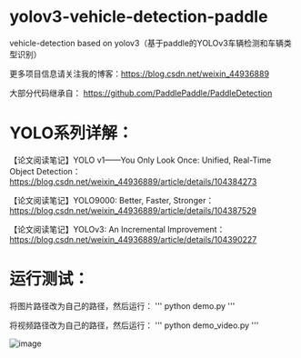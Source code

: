 # yolov3-vehicle-detection-paddle
vehicle-detection based on yolov3（基于paddle的YOLOv3车辆检测和车辆类型识别）

更多项目信息请关注我的博客：https://blog.csdn.net/weixin_44936889

大部分代码继承自：
https://github.com/PaddlePaddle/PaddleDetection

# YOLO系列详解：

【论文阅读笔记】YOLO v1——You Only Look Once: Unified, Real-Time Object Detection：
https://blog.csdn.net/weixin_44936889/article/details/104384273

【论文阅读笔记】YOLO9000: Better, Faster, Stronger：
https://blog.csdn.net/weixin_44936889/article/details/104387529

【论文阅读笔记】YOLOv3: An Incremental Improvement：
https://blog.csdn.net/weixin_44936889/article/details/104390227

# 运行测试：
将图片路径改为自己的路径，然后运行：
'''
python demo.py
'''

将视频路径改为自己的路径，然后运行：
'''
python demo_video.py
'''

![image](https://github.com/Sharpiless/yolov3-vehicle-detection-paddle/blob/master/result.png)
